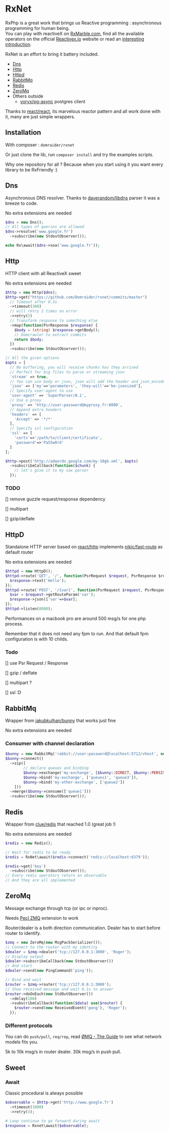 # RxNet
RxPhp is a great work that brings us Reactive programming : asynchronous programming for human being.  
You can play with reactiveX on [RxMarble.com](http://rxmarbles.com/), find all the available operators on the official [Reactivex.io](http://reactivex.io/documentation/operators.html) website or read an [interesting introduction](https://gist.github.com/staltz/868e7e9bc2a7b8c1f754).

RxNet is an effort to bring it battery included.

* [Dns](#Dns)
* [Http](#Http)
* [Httpd](#Httpd)
* [RabbitMq](#RabbitMq)
* [Redis](#Redis)
* [ZeroMq](#ZeroMq)
* Others outside
  * [voryx/pg-async](https://github.com/voryx/PgAsync) postgres client

Thanks to [react/react](https://github.com/reactphp/react), its marvelous reactor pattern and all work done with it, many are just simple wrappers.

## Installation
With composer : ```domraider/rxnet```

Or just clone the lib, run ```composer install``` and try the examples scripts.

Why one repository for all ? Because when you start using it you want every library to be RxFriendly :)

## Dns

Asynchronous DNS resolver. Thanks to [daverandom/libdns](https://github.com/DaveRandom/LibDNS) parser it was a breeze to code.

No extra extensions are needed

```php
$dns = new Dns();
// All types of queries are allowed
$dns->resolve('www.google.fr')
  ->subscribe(new StdoutObserver());

echo Rx\await($dns->soa('www.google.fr'));
```



## Http

HTTP client with all ReactiveX sweet

No extra extensions are needed

```php
$http = new Http($dns);
$http->get("https://github.com/Domraider/rxnet/commits/master")
  // Timeout after 0.3s
  ->timeout(300)
  // will retry 2 times on error 
  ->retry(2)
  // Transform response to something else
  ->map(function(PsrResponse $response) {
  	$body = (string) $response->getBody();
	// Domcrawler to extract commits
    return $body;
  })
  ->subscribe(new StdoutObserver());

// All the given options
$opts = [
  // No buffering, you will receive chunks has they arrived
  // Perfect for big files to parse or streaming json
  'stream' => true,
  // You can use body or json, json will add the header and json_encode
  'json' => ['my'=>'parameters', 'they-will'=>'be-jsonized'],
  // Specify user-agent to use
  'user-agent' => 'SuperParser/0.1',
  // Use a proxy
  'proxy' => 'http://user:password@myproxy.fr:8080',
  // Append extra headers
  'headers' => [
    'Accept' => '*/*'
  ],
  // Specify ssl configuration
  'ssl' => [
    'certs'=>'/path/to/client/certificate',
    'password'=>'Pa55w0rd'
  ]
];

$http->post('http://adwords.google.com/my-10gb.xml', $opts)
  ->subscribeCallback(function($chunk) {
    // let's give it to my sax parser
  });
```

### TODO

 [] remove guzzle request/response dependency

 [] multipart

 [] gzip/deflate

## HttpD

Standalone HTTP server based on [react/http](https://github.com/reactphp/http) implements [nikic/fast-route](https://github.com/nikic/FastRoute) as default router

No extra extensions are needed

```php
$httpd = new HttpD();
$httpd->route('GET', '/', function(PsrRequest $request, PsrResponse $response) {
  $response->text('Hello');
});
$httpd->route('POST', '/{var}', function(PsrRequest $request, PsrResponse $response) {
  $var = $request->getRouteParam('var');
  $response->json(['var'=>$var];
});
$httpd->listen(8080);
```

Performances on a macbook pro are around 500 msg/s for one php process.

Remember that it does not need any fpm to run. And that default fpm configuration is with 10 childs.

### Todo

 [] use Psr Request / Response

 [] gzip / deflate

 [] multipart ?

 [] ssl :D

## RabbitMq

Wrapper from [jakubkulhan/bunny](https://github.com/jakubkulhan/bunny) that works just fine 

No extra extensions are needed

### Consumer with channel declaration

```php
$bunny = new RabbitMq('rabbit://user:password@localhost:5712/vhost', new MsgPackSerializer());
$bunny->connect()
  ->zip([
      	// declare queues and binding 
    	$bunny->exchange('my-exchange', [$bunny::DIRECT, $bunny::PERSIST]),
    	$bunny->bind('my-exchange', ['queues1', 'queue3']),
        $bunny->bind('my-other-exchange', ['queue2'])
	]))
  ->merge($bunny->consume(['queue1']))
  ->subscribe(new StdoutObserver());
```

## Redis

Wrapper from [clue/redis](https://github.com/clue/php-redis-react) that reached 1.0 (great job !)

No extra extensions are needed

```php
$redis = new Redis();

// Wait for redis to be ready
$redis = RxNet\await($redis->connect('redis://localhost:6379'));

$redis->get('key')
  ->subscribe(new StdoutObserver());
// Every redis operators return an observable
// And they are all implemented
```



## ZeroMq

Message exchange through tcp (or ipc or inproc).

Needs [Pecl ZMQ](https://pecl.php.net/package/zmq) extension to work

Router/dealer is a both direction communication. 
Dealer has to start before router to identify.

```php
$zmq = new ZeroMq(new MsgPackSerializer());
// Connect to the router with my identity
$dealer = $zmq->dealer('tcp://127.0.0.1:3000', 'Roger');
// Display output
$dealer->subscribeCallback(new StdoutObserver())	
// And start
$dealer->send(new PingCommand('ping'));
```



```php
// Bind and wait
$router = $zmq->router('tcp://127.0.0.1:3000');
// Show received message and wait 0.1s to answer
$router->doOnEach(new StdOutObserver())
  ->delay(100)
  ->subscribeCallback(function($data) use($router) {
  	$router->send(new ReceivedEvent('pong'), 'Roger');
  });
```

### Different protocols

You can do `push/pull`,  `req/rep`, read [ØMQ - The Guide](http://zguide.zeromq.org) to see what network models fits you.

5k to 10k msg/s in router dealer. 
30k msg/s in push pull.



## Sweet

### Await

Classic procedural is always possible 

```php
$observable = $http->get('http://www.google.fr')
  ->timeout(1000)
  ->retry(3);

# Loop continue to go forward during await
$response = Rxnet\await($observable);
```

